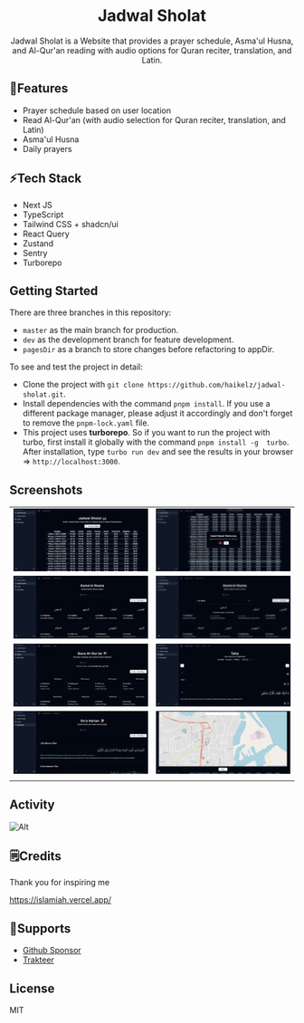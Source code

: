 <div align="center">
  <h1>Jadwal Sholat</h1>
  <p>Jadwal Sholat is a Website that provides a prayer schedule, Asma'ul Husna, and Al-Qur'an reading with audio options for Quran reciter, translation, and 
Latin.</p>
</div>

## 📝Features

- Prayer schedule based on user location
- Read Al-Qur'an (with audio selection for Quran reciter, translation, and Latin)
- Asma'ul Husna
- Daily prayers

## ⚡️Tech Stack

- Next JS
- TypeScript
- Tailwind CSS + shadcn/ui
- React Query
- Zustand
- Sentry
- Turborepo

## Getting Started

There are three branches in this repository:

- `master` as the main branch for production.
- `dev` as the development branch for feature development.
- `pagesDir` as a branch to store changes before refactoring to appDir.

To see and test the project in detail:

- Clone the project with `git clone https://github.com/haikelz/jadwal-sholat.git`.
- Install dependencies with the command `pnpm install`. If you use a different package manager, please adjust it accordingly and don't forget
  to remove the `pnpm-lock.yaml` file.
- This project uses **turborepo**. So if you want to run the project with turbo, first install it globally with the command `pnpm install -g 
turbo`. After installation, type `turbo run dev` and see the results in your browser => `http://localhost:3000`.

## Screenshots

|                                                                     |                                                                      |
| :-----------------------------------------------------------------: | :------------------------------------------------------------------: |
| ![ss 1](/static/docs/Screenshot%20From%202025-03-19%2019-17-06.png) | ![ss 2](/static/docs/Screenshot%20From%202025-03-19%2019-20-16.png)  |
| ![ss 3](/static/docs/Screenshot%20From%202025-03-19%2019-17-30.png) | ![ss 4](/static/docs/Screenshot%20From%202025-03-19%2019-17-33.png)  |
| ![ss 5](/static/docs/Screenshot%20From%202025-03-19%2019-17-44.png) | ![ss 8](/static/docs/Screenshot%20From%202025-03-19%2019-18-19.png)  |
| ![ss 9](/static/docs/Screenshot%20From%202025-03-19%2019-18-27.png) | ![ss 10](/static/docs/Screenshot%20From%202025-03-19%2019-20-11.png) |
|                                                                     |                                                                      |

## Activity

![Alt](https://repobeats.axiom.co/api/embed/fdae03fe11b3e4d1ef0dec27555d7eb2b121bd5f.svg "Repobeats analytics image")

## 🗒️Credits

Thank you for inspiring me

https://islamiah.vercel.app/

## 🤝Supports

- [Github Sponsor](https://github.com/sponsors/haikelz)
- [Trakteer](https://trakteer.id/haikelz/tip)

## License

MIT

